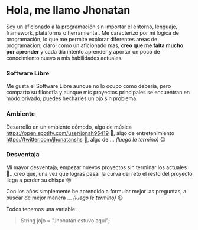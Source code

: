 # Hola, me llamo Jhonatan

Soy un aficionado a la programación sin importar el entorno, lenguaje, framework, plataforma o herramienta.. Me caracterizo por mi logica de programación, lo que me permite explorar diferentes areas de programacion, claro! como un aficionado mas, **creo que me falta mucho por aprender** y cada día intento aprender y aportar un poco de conocimiento nuevo a mis habilidades actuales.

### Software Libre
Me gusta el Software Libre aunque no lo ocupo como deberia, pero comparto su filosofía y aunque mis proyectos principales se encuentran en modo privado, puedes hecharles un ojo sin problema.

### Ambiente
Desarrollo en un ambiente cómodo, algo de música https://open.spotify.com/user/jonah95419 🎵, algo de entretenimiento https://twitter.com/jhonatanshs 🎁, algo de ...  *(luego le termino)* 😉

### Desventaja
Mi mayor desventaja, empezar nuevos proyectos sin terminar los actuales 🤯.. creo que, una vez que logras pasar la curva del reto el resto del proyecto llega a perder su chispa 😐 

Con los años simplemente he aprendido a formular mejor las preguntas, a buscar de mejor manera ... *(luego le termino)* 😉

Todos tenemos una variable:
> String jojo = "Jhonatan estuvo aqui";

